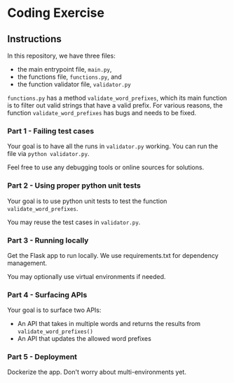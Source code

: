 # Coding Exercise

## Instructions
In this repository, we have three files:
* the main entrypoint file, `main.py`,
* the functions file, `functions.py`, and
* the function validator file, `validator.py`

`functions.py` has a method `validate_word_prefixes`, which its main function is to filter out valid strings 
that have a valid prefix. For various reasons, the function `validate_word_prefixes` has bugs and needs to be fixed.

### Part 1 - Failing test cases
Your goal is to have all the runs in `validator.py` working. You can run the file via `python validator.py`.

Feel free to use any debugging tools or online sources for solutions.

### Part 2 - Using proper python unit tests
Your goal is to use python unit tests to test the function `validate_word_prefixes`. 

You may reuse the test cases in `validator.py`.

### Part 3 - Running locally
Get the Flask app to run locally. We use requirements.txt for dependency management. 

You may optionally use virtual environments if needed.

### Part 4 - Surfacing APIs
Your goal is to surface two APIs:
* An API that takes in multiple words and returns the results from `validate_word_prefixes()`
* An API that updates the allowed word prefixes

### Part 5 - Deployment 
Dockerize the app. Don't worry about multi-environments yet.
